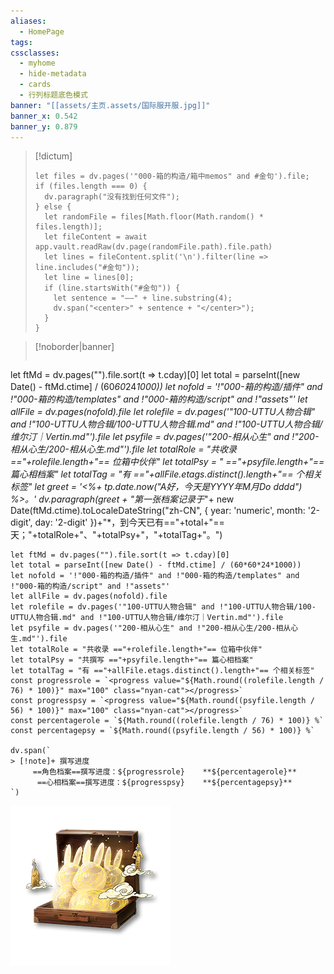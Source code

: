 ```yaml
---
aliases:
  - HomePage
tags: 
cssclasses:
  - myhome
  - hide-metadata
  - cards
  - 行列标题底色模式
banner: "[[assets/主页.assets/国际服开服.jpg]]"
banner_x: 0.542
banner_y: 0.879
---
```

> [!dictum] 
> ```dataviewjs
> let files = dv.pages('"000-箱的构造/箱中memos" and #金句').file;
> if (files.length === 0) {
>   dv.paragraph("没有找到任何文件");
> } else {
>   let randomFile = files[Math.floor(Math.random() * files.length)];
>   let fileContent = await app.vault.readRaw(dv.page(randomFile.path).file.path)
>   let lines = fileContent.split('\n').filter(line => line.includes("#金句"));
>   let line = lines[0];
>   if (line.startsWith("#金句")) {
>     let sentence = "——" + line.substring(4);
>     dv.span("<center>" + sentence + "</center>");
>   }
> }

>[!noborder|banner]  &nbsp;
> ```dataviewjs
let ftMd = dv.pages("").file.sort(t => t.cday)[0]
let total = parseInt([new Date() - ftMd.ctime] / (60*60*24*1000))
let nofold = '!"000-箱的构造/插件" and !"000-箱的构造/templates" and !"000-箱的构造/script" and !"assets"'
let allFile = dv.pages(nofold).file
let rolefile = dv.pages('"100-UTTU人物合辑" and !"100-UTTU人物合辑/100-UTTU人物合辑.md" and !"100-UTTU人物合辑/维尔汀｜Vertin.md"').file
let psyfile = dv.pages('"200-相从心生" and !"200-相从心生/200-相从心生.md"').file
let totalRole = "共收录 =="+rolefile.length+"== 位箱中伙伴"
let totalPsy = " =="+psyfile.length+"== 篇心相档案"
let totalTag = "有 =="+allFile.etags.distinct().length+"== 个相关标签"
let greet = '<%+ tp.date.now("A好，今天是YYYY年M月Do dddd") %>。'
dv.paragraph(greet + "第一张档案记录于*"+ new Date(ftMd.ctime).toLocaleDateString("zh-CN", { year: 'numeric', month: '2-digit', day: '2-digit' })+"*，到今天已有=="+total+"==天；"+totalRole+"、"+totalPsy+"，"+totalTag+"。")

```dataviewjs
let ftMd = dv.pages("").file.sort(t => t.cday)[0]
let total = parseInt([new Date() - ftMd.ctime] / (60*60*24*1000))
let nofold = '!"000-箱的构造/插件" and !"000-箱的构造/templates" and !"000-箱的构造/script" and !"assets"'
let allFile = dv.pages(nofold).file
let rolefile = dv.pages('"100-UTTU人物合辑" and !"100-UTTU人物合辑/100-UTTU人物合辑.md" and !"100-UTTU人物合辑/维尔汀｜Vertin.md"').file
let psyfile = dv.pages('"200-相从心生" and !"200-相从心生/200-相从心生.md"').file
let totalRole = "共收录 =="+rolefile.length+"== 位箱中伙伴"
let totalPsy = "共撰写 =="+psyfile.length+"== 篇心相档案"
let totalTag = "有 =="+allFile.etags.distinct().length+"== 个相关标签" 
const progressrole = `<progress value="${Math.round((rolefile.length / 76) * 100)}" max="100" class="nyan-cat"></progress>`
const progresspsy = `<progress value="${Math.round((psyfile.length / 56) * 100)}" max="100" class="nyan-cat"></progress>`
const percentagerole = `${Math.round((rolefile.length / 76) * 100)} %`
const percentagepsy = `${Math.round((psyfile.length / 56) * 100)} %`

dv.span(`
> [!note]+ 撰写进度
     ==角色档案==撰写进度：${progressrole}    **${percentagerole}**
      ==心相档案==撰写进度：${progresspsy}    **${percentagepsy}**
`)

```

![](assets/主页.assets/十全调【尽杯酌】.png)